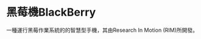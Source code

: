 [Title]: # (黑莓機)
[Difficulty]: # (初學者)
[Order]: # (12)

# 黑莓機BlackBerry

一種運行黑莓作業系統的的智慧型手機，其由Research In Motion (RIM)所開發。